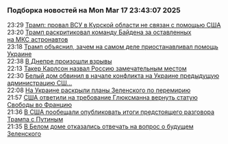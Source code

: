 <h3>Подборка новостей на Mon Mar 17 23:43:07 2025</h3><!--2025-03-17 23:29:32-->
<div class="rssn table">
  <span class="smaller gray hspace">23:29</span> <a class="nodecor" href="https://news.rambler.ru/world/54364050-tramp-proval-vsu-v-kurskoy-oblasti-ne-svyazan-s-pomoschyu-ssha/">Трамп: провал ВСУ в Курской области не связан с помощью США</a>
</div>
<div class="rssn table">
  <span class="smaller gray hspace">23:20</span> <a class="nodecor" href="https://news.rambler.ru/world/54364027-tramp-raskritikoval-komandu-baydena-za-ostavlennyh-na-mks-astronavtov/">Трамп раскритиковал команду Байдена за оставленных на МКС астронавтов</a>
</div>
<div class="rssn table">
  <span class="smaller gray hspace">23:18</span> <a class="nodecor" href="https://news.rambler.ru/world/54364026-tramp-obyasnil-zachem-na-samom-dele-priostanavlival-pomosch-ukraine/">Трамп объяснил, зачем на самом деле приостанавливал помощь Украине</a>
</div>
<div class="rssn table">
  <span class="smaller gray hspace">22:38</span> <a class="nodecor" href="https://news.rambler.ru/world/54357509-v-dnepre-proizoshli-vzryvy/">В Днепре произошли взрывы</a>
</div>
<div class="rssn table">
  <span class="smaller gray hspace">22:13</span> <a class="nodecor" href="https://news.rambler.ru/world/54363317-taker-karlson-nazval-rossiyu-zamechatelnym-mestom/">Такер Карлсон назвал Россию замечательным местом</a>
</div>
<div class="rssn table">
  <span class="smaller gray hspace">22:30</span> <a class="nodecor" href="https://news.rambler.ru/world/54363898-belyy-dom-obvinil-v-nachale-konflikta-na-ukraine-predyduschuyu-administratsiyu-ssha/">Белый дом обвинил в начале конфликта на Украине предыдущую администрацию СШ...</a>
</div>
<div class="rssn table">
  <span class="smaller gray hspace">22:08</span> <a class="nodecor" href="https://news.rambler.ru/world/54363852-na-ukraine-raskryli-plany-zelenskogo-po-peremiriyu/">На Украине раскрыли планы Зеленского по перемирию</a>
</div>
<div class="rssn table">
  <span class="smaller gray hspace">21:57</span> <a class="nodecor" href="https://news.rambler.ru/world/54363823-ssha-otvetili-na-trebovanie-glyuksmanna-vernut-statuyu-svobody-vo-frantsiyu/">США ответили на требование Глюксманна вернуть статую Свободы во Францию</a>
</div>
<div class="rssn table">
  <span class="smaller gray hspace">21:36</span> <a class="nodecor" href="https://news.rambler.ru/world/54363766-v-ssha-poobeschali-opublikovat-itogi-predstoyaschego-razgovora-trampa-s-putinym/">В США пообещали опубликовать итоги предстоящего разговора Трампа с Путиным</a>
</div>
<div class="rssn table">
  <span class="smaller gray hspace">21:35</span> <a class="nodecor" href="https://news.rambler.ru/world/54363658-v-belom-dome-otkazalis-otvechat-na-vopros-o-buduschem-zelenskogo/">В Белом доме отказались отвечать на вопрос о будущем Зеленского</a>
</div>